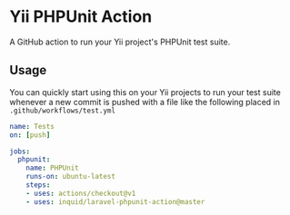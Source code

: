 # Yii PHPUnit Action
A GitHub action to run your Yii project's PHPUnit test suite.

## Usage
You can quickly start using this on your Yii projects to run your test suite whenever a new commit is pushed with a file like the following placed in `.github/workflows/test.yml`
```yaml
name: Tests
on: [push]

jobs:
  phpunit:
    name: PHPUnit
    runs-on: ubuntu-latest
    steps:
    - uses: actions/checkout@v1
    - uses: inquid/laravel-phpunit-action@master
```
